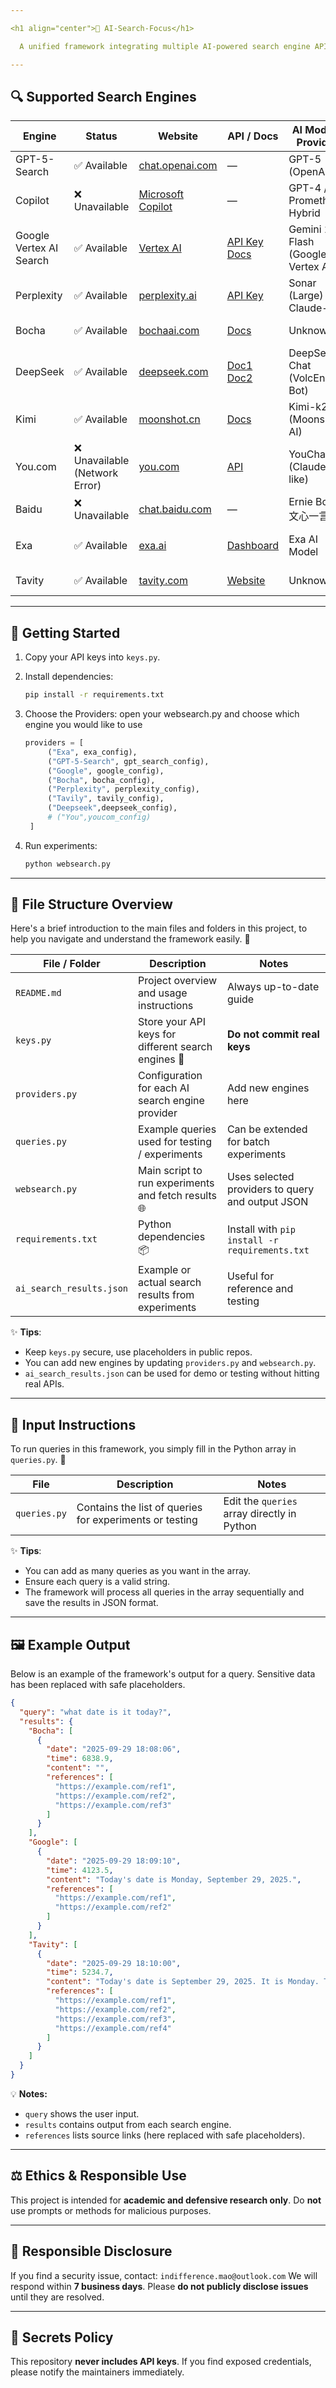 ```yaml
---

<h1 align="center">🤖 AI-Search-Focus</h1>

  A unified framework integrating multiple AI-powered search engine APIs for experimentation and comparison.

---
```


## 🔍 Supported Search Engines

| Engine                  | Status                        | Website                                                                   | API / Docs                                                                                                                              | AI Model / Provider                 | Search Engine             |
| ----------------------- | ----------------------------- | ------------------------------------------------------------------------- | --------------------------------------------------------------------------------------------------------------------------------------- | ----------------------------------- | ------------------------- |
| GPT-5-Search            | ✅ Available                   | [chat.openai.com](https://chat.openai.com)                                | —                                                                                                                                       | GPT-5 (OpenAI)                      | OpenAI Search             |
| Copilot                 | ❌ Unavailable                 | [Microsoft Copilot](https://www.microsoft.com/en-us/bing/copilot-search/) | —                                                                                                                                       | GPT-4 / Prometheus Hybrid           | Bing / Edge               |
| Google Vertex AI Search | ✅ Available                   | [Vertex AI](https://console.cloud.google.com/vertex-ai/tutorials)         | [API Key](https://console.cloud.google.com/apis/credentials/) <br> [Docs](https://ai.google.dev/gemini-api/docs/google-search?hl=zh-cn) | Gemini 2.5 Flash (Google Vertex AI) | Google Search             |
| Perplexity              | ✅ Available                   | [perplexity.ai](https://www.perplexity.ai/)                               | [API Key](https://www.perplexity.ai/account/api/keys)                                                                                   | Sonar (Large) / Claude-like         | Perplexity Engine         |
| Bocha                   | ✅ Available                   | [bochaai.com](https://bochaai.com/)                                       | [Docs](https://bocha-ai.feishu.cn/wiki/AT9VwqsrQinss7k84LQcKJY6nDh)                                                                     | Unknown                             | Bocha Search              |
| DeepSeek                | ✅ Available                   | [deepseek.com](https://deepseek.com/)                                     | [Doc1](https://deepseek.csdn.net/67afbce39a0a3d048dcfac68.html) <br> [Doc2](https://console.volcengine.com/)                            | DeepSeek Chat (VolcEngine Bot)      | DeepSeek Search           |
| Kimi                    | ✅ Available                   | [moonshot.cn](https://moonshot.cn/)                                       | [Docs](https://platform.moonshot.cn/docs/guide/use-web-search)                                                                                                    | Kimi-k2 (Moonshot AI)               | Kimi Web Search (Builtin) |
| You.com                 | ❌ Unavailable (Network Error) | [you.com](https://you.com)                                                | [API](https://api.you.com)                                                                                                              | YouChat AI (Claude-like)            | You.com Search            |
| Baidu                   | ❌ Unavailable                 | [chat.baidu.com](https://chat.baidu.com/)                                 | —                                                                                                                                       | Ernie Bot / 文心一言                    | Baidu Search              |
| Exa                     | ✅ Available                   | [exa.ai](https://exa.ai/)                                                 | [Dashboard](https://dashboard.exa.ai/login?redirect=/)                                                                                  | Exa AI Model                        | Exa Search Engine         |
| Tavity                  | ✅ Available                   | [tavity.com](http://tavity.com/home)                                      | [Website](http://tavity.com/home)                                                                                                       | Unknown                             | Tavity Search             |                                                               
---

## 🚀 Getting Started

1. Copy your API keys into `keys.py`.

2. Install dependencies:

   ```bash
   pip install -r requirements.txt
   ```
3. Choose the Providers:
   open your websearch.py and choose which engine you would like to use
   ```Python
   providers = [
        ("Exa", exa_config),
        ("GPT-5-Search", gpt_search_config),
        ("Google", google_config),
        ("Bocha", bocha_config),
        ("Perplexity", perplexity_config),
        ("Tavily", tavily_config),
        ("Deepseek",deepseek_config),
        # ("You",youcom_config)
    ]
   ```

5. Run experiments:

   ```bash
   python websearch.py
   ```

---

## 📂 File Structure Overview

Here's a brief introduction to the main files and folders in this project, to help you navigate and understand the framework easily. 🧭

| File / Folder | Description | Notes |
|---------------|-------------|-------|
| `README.md` | Project overview and usage instructions | Always up-to-date guide |
| `keys.py` | Store your API keys for different search engines 🔑 | **Do not commit real keys** |
| `providers.py` | Configuration for each AI search engine provider | Add new engines here |
| `queries.py` | Example queries used for testing / experiments | Can be extended for batch experiments |
| `websearch.py` | Main script to run experiments and fetch results 🌐 | Uses selected providers to query and output JSON |
| `requirements.txt` | Python dependencies 📦 | Install with `pip install -r requirements.txt` |
| `ai_search_results.json` | Example or actual search results from experiments | Useful for reference and testing |

✨ **Tips**:  
- Keep `keys.py` secure, use placeholders in public repos.  
- You can add new engines by updating `providers.py` and `websearch.py`.  
- `ai_search_results.json` can be used for demo or testing without hitting real APIs.  
---
## 📝 Input Instructions

To run queries in this framework, you simply fill in the Python array in `queries.py`. 🎯

| File | Description | Notes |
|------|-------------|-------|
| `queries.py` | Contains the list of queries for experiments or testing | Edit the `queries` array directly in Python |

✨ **Tips**:  
- You can add as many queries as you want in the array.  
- Ensure each query is a valid string.  
- The framework will process all queries in the array sequentially and save the results in JSON format.
---
## 🖼 Example Output

Below is an example of the framework's output for a query. Sensitive data has been replaced with safe placeholders.

```json
{
  "query": "what date is it today?",
  "results": {
    "Bocha": [
      {
        "date": "2025-09-29 18:08:06",
        "time": 6838.9,
        "content": "",
        "references": [
          "https://example.com/ref1",
          "https://example.com/ref2",
          "https://example.com/ref3"
        ]
      }
    ],
    "Google": [
      {
        "date": "2025-09-29 18:09:10",
        "time": 4123.5,
        "content": "Today's date is Monday, September 29, 2025.",
        "references": [
          "https://example.com/ref1",
          "https://example.com/ref2"
        ]
      }
    ],
    "Tavity": [
      {
        "date": "2025-09-29 18:10:00",
        "time": 5234.7,
        "content": "Today's date is September 29, 2025. It is Monday. The year 2025 is not a leap year.",
        "references": [
          "https://example.com/ref1",
          "https://example.com/ref2",
          "https://example.com/ref3",
          "https://example.com/ref4"
        ]
      }
    ]
  }
}
```

💡 **Notes:**

* `query` shows the user input.
* `results` contains output from each search engine.
* `references` lists source links (here replaced with safe placeholders).

---

## ⚖️ Ethics & Responsible Use

This project is intended for **academic and defensive research only**. Do **not** use prompts or methods for malicious purposes.

---

## 📩 Responsible Disclosure

If you find a security issue, contact: `indifference.mao@outlook.com`
We will respond within **7 business days**. Please **do not publicly disclose issues** until they are resolved.

---

## 🔐 Secrets Policy

This repository **never includes API keys**.
If you find exposed credentials, please notify the maintainers immediately.

